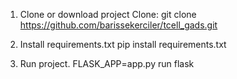 1. Clone or download project
		Clone: git clone https://github.com/barissekerciler/tcell_gads.git

2. Install requirements.txt
		pip install requirements.txt
		
3. Run project.
		FLASK_APP=app.py run flask
